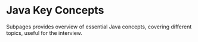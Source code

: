 # Java Key Concepts

Subpages provides overview of essential Java concepts, covering different topics, useful for the interview.
